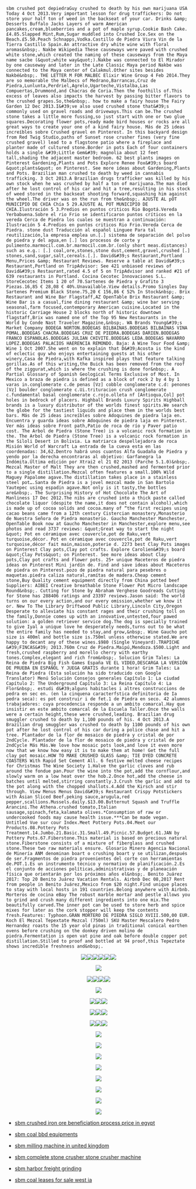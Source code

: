 
```
sbm crushed pot depiedraGuy crushed to death by his own marijuana USA Today 4 Oct 2013.Very important lesson for drug traffickers: Do not store your half ton of weed in the backseat of your car. Drinks &amp; Desserts Buffalo Jacks Layers of warm American pancakes,cream,blueberries and a pot of maple syrup.Cookie Bash Cake.£4.85.Slapped Mint,Rum,Sugar muddled into Crushed Ice.Sex on the Beach.£5.50.Peach Schnapps,Vodka.Castillo de Piedra Viura Vin de la Tierra Castillo Spain.An attractive dry white wine with floral aromas&nbsp;. Nakbe Wikipedia These causeways were paved with crushed white stone,which created the naming of these causeways from the Maya name sacbe (&quot;white way&quot;).Nakbe was connected to El Mirador by one causeway and later in the Late Classic Maya period Nakbe was connected to the Maya center of Calakmul.Other sites besides Nakbé&nbsp;. THE LETTER M FOR MALBEC Elixir Wine Group 4 Feb 2014.They are so memorable the Malbecs of Medrano,Barrancas,Cruz de Piedra,Lunlunta,Perdriel,Agrelo,Ugarteche,Vistalba,Las Compuertas,Drummond,and Chacras de Coria.Then the foothills of.This excess of leaves also impacts the harvest by passing bitter flavors to the crushed grapes.So,the&nbsp;. how to make a fairy house The Fairy Garden 12 Dec 2013.I&#39;ve also used crushed stone that&#39;s commonly used on gravel roads and driveways.This can be.The crushed stone takes a little more fussing,so just start with one or two glue squares.Decorating flower pots,ready made bird houses or rocks are all great ways to create your one of a kind fairy house. Más de 25 ideas increíbles sobre Crushed gravel en Pinterest. In this backyard design from Red Twig Studio,paths of Sunset rose crusher fines (very fine crushed gravel) lead to a flagstone patio where a fireplace and planter made of cultured stone.Border in pots Each of four containers holds a single &#39;Little Gem&#39; magnolia about 12 feet tall,shading the adjacent master bedroom. 62 best plants images on Pinterest Gardening,Plants and Pots Explore Renee Fox&#39;s board &quot;plants&quot; on Pinterest. See more ideas about Gardening,Plants and Pots. Brazilian man crushed to death by weed in cannabis trafficking. 3 Oct 2013.A Brazilian drugs trafficker was killed by his own stock when he was crushed by half a ton of marijuana.The man died after he lost control of his car and hit a tree,resulting in his stock of weed stored in the backseat shooting forward,squashing him against the wheel.The driver was on the run from the&nbsp;. AJUSTE AL pOT MUNICIPIO DE CHIA Chía 5 29.AJUSTE AL POT MUNICIPIO DE CHIA.Ilustración 5 3.Predios en puntos criticos Rio Bogotá.Vereda Yerbabuena.Sobre el rio Frio se identificaron puntos críticos en la vereda Cerca de Piedra los cuales se muestran a continuación: Ilustración 5 4.Predios en puntos criticos Rio Frio.Vereda Cerca de Piedra. stone dust Traducción al español Linguee Para tal reutilización,la empresa emplea un.[.] sistema de separación del polvo de piedra y del agua,en [.] los procesos de corte y pulimento.marmocil.com.br.marmocil.com.br.(only short meas.distances) such as e.g.: [.] coal,ore,stones,stone dust,cement,gravel,crushed [.] stones,sand,sugar,salt,cereals.[.]. David&#39;s Restaurant,Portland Menu,Prices &amp; Restaurant Reviews. Reserve a table at David&#39;s Restaurant,Portland on TripAdvisor: See 421 unbiased reviews of David&#39;s Restaurant,rated 4.5 of 5 on TripAdvisor and ranked #21 of 639 restaurants in Portland. Cocina Cecotec Innovaciones S.L. StoreCecotec Items 1 20 of 70.Sartenes de Piedra y Grafito 3 Piezas.16,85 € 28,08 € 40%.Unavailable.View details.Promo Singles Day Sartenes Premium Black Stone.75,20 € 156,86 € 52% In Stock&nbsp;. Brix Restaurant and Wine Bar Flagstaff,AZ OpenTable Brix Restaurant &amp; Wine Bar is a casual,fine dining restaurant &amp; wine bar serving seasonal,farm focused,contemporary American cuisine.Located in the historic Carriage House 2 blocks north of historic downtown flagstaff,Brix was named one of the Top 95 New Restaurants in the World by Conde Nast Traveler Magazine,&nbsp;. WA Brands Young&#39;s Market Company BODEGA NORTON.BODEGAS BILBAINAS.BODEGAS BILBAINAS VINA POMAL.BODEGAS CHACRA.BODEGAS CRUZ DE PIEDRA.BODEGAS DARIEN.BODEGAS FRANCO ESPANOLAS.BODEGAS JULIAN CHIVITE.BODEGAS LEDA.BODEGAS NAVARRO LOPEZ.BODEGAS PALACIOS HAERENCIA REMONDO. Baja: A Wine Tour Food &amp; Wine 1 Oct 2007.She went on to explain that D&#39;Acosta is the kind of eclectic guy who enjoys entertaining guests at his other winery,Casa de Piedra,with Kafka inspired plays that feature talking gorillas.As of this writing,the Buick has been removed from the roof of the ziggurat,which is where the crushing is done for&nbsp;. A Partial Glossary of Spanish Geological Terms Exclusive of Most. In Mexico a braza de piedra is defined as a block of rock 2 by 4 by 1 varas in.conglomerate c.de penas [Vz] cobble conglomerate c.d: penones [Vz] boulder conglomerate c.Ui.trituracion crush conglomerate c.fundamental basal conglomerate c.rojo.olleta nf [Antioqua,Col] pot holes in bedrock of placers. Highball Brands Luxury Spirits Highball brands is a luxury distributor of the worlds finest spirits.We search the globe for the tastiest liquids and place them in the worlds best bars. Más de 25 ideas increíbles sobre Adoquines de piedra laja en. Encuentra y guarda ideas sobre Adoquines de piedra laja en Pinterest. Ver más ideas sobre Front path,Patio de roca de río y Paver patio cost. The Arbol de Piedra (Stone Tree) is a volcanic rock formation in the. The Arbol de Piedra (Stone Tree) is a volcanic rock formation in the Siloli Desert in Bolivia. La matriarca despellejadora de roca Misión World of Warcraft La entrada de la cueva esta en las coordenadas: 34,62.Dentro habrá unos cuantos Alfa Guadaña de Piedra y yendo por la derecha encontraras al objetivo: Garfanegra la Indómita.Última edición por Xtrai2 el 21 02 2013 (Parche 5.1.0)&nbsp;. Mezcal Master of Malt They are then crushed,mashed and fermented prior to a single distillation.Mezcal often features a small.100% Wild Maguey Papalome agave.The distillation takes place in a stainless steel pot….Santa de Piedra is a jovel mezcal made in San Bartolo Yautepec using espadin agave.Not only is it tasty,the bottles are&nbsp;. The Surprising History of Hot Chocolate The Art of Manliness 17 Dec 2012.The nibs are crushed into a thick paste called chocolate liquor (despite the name,it does not contain alcohol),which is made up of cocoa solids and cocoa.many of “the first recipes using cacao beans came from a 12th century Cistercian monastery,Monasterio de Nuestra Señora de Piedra monasterio. Gaucho Manchester Manchester, OpenTable Book now at Gaucho Manchester in Manchester,explore menu,see photos and read 3737 reviews: &quot;Great way to start the night &quot; Pot en céramique avec couvercle,pot de Raku,vert turquoise,décor. Pot en céramique avec couvercle,pot de Raku,vert turquoise,décor fait main,maison,poterie d. 2273 best Clay Pots images on Pinterest Clay pots,Clay pot crafts. Explore Carolien&#39;s board &quot;Clay Pots&quot; on Pinterest. See more ideas about Clay pots,Clay pot crafts and Flower pots. 25+ unique Maceteros de piedra ideas on Pinterest Mini jardín de. Find and save ideas about Maceteros de piedra on Pinterest.pozo de piedra natural para pesebres o maquetas.piedra caliza natural,ramítas de madera.Cheap cement stone,Buy Quality cement equipment directly from China potted beef Suppliers: AIBEI Creative breathable Stone Flower Pot Micro landscape Round&nbsp;. Cutting for Stone by Abraham Verghese Goodreads Cutting for Stone has 288406 ratings and 23397 reviews.Jason said: The world turns on our every action,and our every omission,whether we know it or. New To The Library Driftwood Public Library,Lincoln City,Oregon Desperate to alleviate his constant rages and their crushing toll on the family,Donnie comes up with an innovative,untested,four pawed solution: a golden retriever service dog.The dog is specially trained to give Iyal a unique love he desperately needs,turns out to be what the entire family has needed to stay,and grow,&nbsp;. Wine Gaucho pot size is 400ml and bottle size is.750ml unless otherwise stated.We are happy to decant any of these wines.$980 (Single Vineyard).TRAPICHE &#39;FINCAS&#39; 2013.760m Cruz de Piedra.Maipú,Mendoza.$500.Light and fresh,crushed raspberry and morello cherry with earthy tones.Complex,elegant and rich from&nbsp;. Solucion Grim Tales: La Reina de Piedra Big Fish Games España VE EL VIDEO,DESCARGA LA VERSIÓN DE PRUEBA EN ESPAÑOL Y JUEGA GRATIS durante 1 hora! Grim Tales: La Reina de Piedra (Esta solución ha sido traducido con Google Translator) Menú Solución Consejos generales Capítulo 1: La ciudad Capítulo 2: The Underground Capítulo 3: La Reina Capítulo 4: La Flor&nbsp;. estudi d&#39;alguns habitacles i altres construccions de pedra en sec en. (en la cinquena caracterfstica definitoria de Ia pedra seca): es pot construir i de fet.1 de Piedra en seco. 42 alumnos trabajadores: cuya procedencia responde a un ambito comarcal.Hay que insistir en este ambito comarcal de la Escuela Taller.Once the walls were a certain height,these were crushed,leading. Brazilian drug smuggler crushed to death by 1,100 pounds of his. 4 Oct 2013.A Brazilian drug smuggler was crushed to death by 1100 pounds of his own pot after he lost control of his car during a police chase and hit a tree. Plantador de la flor de mosaico de piedra y cristal de por 2ndCycle. Plantador de la flor de mosaico de piedra y cristal de por 2ndCycle Más Más.We love how mosaic pots look,and love it even more now that we know how easy it is to make them at home! Get the full clay pot mosaic.HOW TO MAKE CRUSHED GLASS &amp; TIE DYED CONCRETE COASTERS With Rapid Set Cement All. 6 festive melted cheese recipes for Christmas The Wine Society 1.Halve the garlic cloves and rub around the fondue pan.Pour the wine into the pot,add the cornflour,and slowly warm on a low heat over the hob.2.Once hot,add the cheese in batches until melted,stirring constantly.3.Crush the garlic and add to the pot along with the chopped shallots.4.Add the Kirsch and stir through. View Menus Menus David&#39;s Restaurant Crispy Potstickers with Asian Sliced Beef.peking sauce,arugula,red pepper,scallions.Mussels.daily.$13.00.Butternut Squash and Truffle Arancini.The Athena.crushed tomato,Italian sausage,spinach,feta,kalamata olives.*Consumption of raw or undercooked foods may cause health issue.***Can be made vegan. Untitled Vue sur cour Index.Meet Pottery Pots.04.Meet our Products.08.Pottery Pots Treatment.14.Jumbo.21.Basic.31.Small.49.Picnic.57.Budget.61.JAN by Pottery Pots.67.Fiberstone.This material is based on precious natural stone.Fiberstone consists of a mixture of fiberglass and crushed stone.These two raw materials ensure. Glosario Minero Agencia Nacional de Minería ANM denominan boart o crushing boart y se utilizan,después de ser.Fragmentos de piedra provenientes del corte con herramientas de.POT.1.Es un instrumento técnico y normativo de planificación.2.Es el conjunto de acciones políticas,administrativas y de planeación física que orientarán por los próximos años el&nbsp;. Benito Juárez 2017: Top 20 Benito Juárez Vacation Rentals. Airbnb Dec 08,2017 Rent from people in Benito Juárez,Mexico from $20 night.Find unique places to stay with local hosts in 191 countries.Belong anywhere with Airbnb. Morteros de cocina eBay The robust marble mortar and pestle allows you to grind and crush many different ingredients into one mix.The beautifully carved.The inner pot can be used to store herb and spice mixes for later as the cork stopper will keep the contents fresh.Features: Typhoon.GRAN MORTERO DE PIEDRA SIGLO XVIII.500,00 EUR. Koch El Mezcal Tepextate Mezcal (750ml) SKU Master Mescalero Pedro Hernandez roasts the 15 year old pinas in traditional conical earthen ovens before crushing on the donkey driven molino de piedra.Fermentation is open vat pine and oak before double copper pot distillation.Stilled to proof and bottled at 94 proof,this Tepeztate shows incredible freshness and&nbsp;. 
```

<div align="center">
  
<a rel="nofollow" href="https://m.shibang-china.com?f=github&k=sbm+crushed+pot+depiedra"><img src="https://static.shibang-china.com/en/l.png"></a><img src="https://static.shibang-china.com/en/hw.png"><a rel="nofollow" href="https://m.shibang-china.com/product/?f=github&k=sbm+crushed+pot+depiedra"><img src="https://static.shibang-china.com/en/p.png"></a><a rel="nofollow" href="https://m.shibang-china.com/cases/?f=github&k=sbm+crushed+pot+depiedra"><img src="https://static.shibang-china.com/en/c.png"></a><a rel="nofollow" href="https://m.shibang-china.com/news/?f=github&k=sbm+crushed+pot+depiedra"><img src="https://static.shibang-china.com/en/n.png"></a><a rel="nofollow" href="https://m.shibang-china.com?f=github&k=sbm+crushed+pot+depiedra"><img src="https://static.shibang-china.com/en/m.png"></a>

<a rel="nofollow" href="https://m.shibang-china.com/product/?f=github&k=sbm+crushed+pot+depiedra"><img src="https://static.shibang-china.com/en/b.jpg"></a>
  
<a rel="nofollow" href="https://m.shibang-china.com/solution-aggregate.html?f=github&k=sbm+crushed+pot+depiedra"><img src="https://static.shibang-china.com/en/a.jpg"></a><a rel="nofollow" href="https://m.shibang-china.com/solution-mine.html?f=github&k=sbm+crushed+pot+depiedra"><img src="https://static.shibang-china.com/en/m.jpg"></a><a rel="nofollow" href="https://m.shibang-china.com/solution-mill.html?f=github&k=sbm+crushed+pot+depiedra"><img src="https://static.shibang-china.com/en/g.jpg"></a><a rel="nofollow" href="https://m.shibang-china.com/solution-epc.html?f=github&k=sbm+crushed+pot+depiedra"><img src="https://static.shibang-china.com/en/e.jpg"></a>

<a rel="nofollow" href="https://m.shibang-china.com/product/?f=github&k=sbm+crushed+pot+depiedra"><img src="https://static.shibang-china.com/en/a-p.png"></a>

<a rel="nofollow" href="https://m.shibang-china.com/product/crusher/c6x.html?f=github&k=sbm+crushed+pot+depiedra"><img src="https://static.shibang-china.com/en/j.jpg"></a><a rel="nofollow" href="https://m.shibang-china.com/product/crusher/ci5x.html?f=github&k=sbm+crushed+pot+depiedra"><img src="https://static.shibang-china.com/en/i.jpg"></a><a rel="nofollow" href="https://m.shibang-china.com/product/crusher/hst.html?f=github&k=sbm+crushed+pot+depiedra"><img src="https://static.shibang-china.com/en/c.jpg"></a>

<a rel="nofollow" href="https://m.shibang-china.com/product/mill/mtw.html?f=github&k=sbm+crushed+pot+depiedra"><img src="https://static.shibang-china.com/en/mtw.jpg"></a><a rel="nofollow" href="https://m.shibang-china.com/product/mill/scm.html?f=github&k=sbm+crushed+pot+depiedra"><img src="https://static.shibang-china.com/en/scm.jpg"></a><a rel="nofollow" href="https://m.shibang-china.com/product/mill/lm.html?f=github&k=sbm+crushed+pot+depiedra"><img src="https://static.shibang-china.com/en/lm.jpg"></a>

<a rel="nofollow" href="https://m.shibang-china.com/product/sand/vsi6x.html?f=github&k=sbm+crushed+pot+depiedra"><img src="https://static.shibang-china.com/en/6x.jpg"></a><a rel="nofollow" href="https://m.shibang-china.com/product/sand/vu.html?f=github&k=sbm+crushed+pot+depiedra"><img src="https://static.shibang-china.com/en/vu.jpg"></a><a rel="nofollow" href="https://m.shibang-china.com/product/mobile/klun.html?f=github&k=sbm+crushed+pot+depiedra"><img src="https://static.shibang-china.com/en/k.jpg"></a>

<a rel="nofollow" href="https://m.shibang-china.com/cases/?f=github&k=sbm+crushed+pot+depiedra"><img src="https://static.shibang-china.com/en/case.png"></a>

<a rel="nofollow" href="https://m.shibang-china.com/cases/aggregate/202.html?f=github&k=sbm+crushed+pot+depiedra"><img src="https://static.shibang-china.com/en/c-1.jpg"></a>

<a rel="nofollow" href="https://m.shibang-china.com/cases/aggregate/203.html?f=github&k=sbm+crushed+pot+depiedra"><img src="https://static.shibang-china.com/en/c-2.jpg"></a>

<a rel="nofollow" href="https://m.shibang-china.com/cases/mill/123.html?f=github&k=sbm+crushed+pot+depiedra"><img src="https://static.shibang-china.com/en/c-3.jpg"></a>

<a rel="nofollow" href="https://m.shibang-china.com/contact_us.html?f=github&k=sbm+crushed+pot+depiedra"><img src="https://static.shibang-china.com/en/contact.png"></a>

<a rel="nofollow" href="https://swt.shibang-china.com/?f=github&k=sbm+crushed+pot+depiedra"><img src="https://static.shibang-china.com/en/chat.png"></a>

<a rel="nofollow" href="https://whatsapp.shibangsoft.com/WhatsApp.php?f=github&k=sbm+crushed+pot+depiedra"><img src="https://static.shibang-china.com/en/whatsapp.png"></a>

<a rel="nofollow" href="https://m.shibang-china.com/?f=github&k=sbm+crushed+pot+depiedra"><img src="https://static.shibang-china.com/en/website.png"></a>

</div>


* [sbm crushed iron ore beneficiation process price in egypt](sbm%20crushed%20iron%20ore%20beneficiation%20process%20price%20in%20egypt.md)

* [sbm coal bbd equipments](sbm%20coal%20bbd%20equipments.md)

* [sbm milling machine in united kingdom](sbm%20milling%20machine%20in%20united%20kingdom.md)

* [sbm complete stone crusher stone crusher machine](sbm%20complete%20stone%20crusher%20stone%20crusher%20machine.md)

* [sbm harbor freight grinding](sbm%20harbor%20freight%20grinding.md)

* [sbm coal leases for sale west ia](sbm%20coal%20leases%20for%20sale%20west%20ia.md)